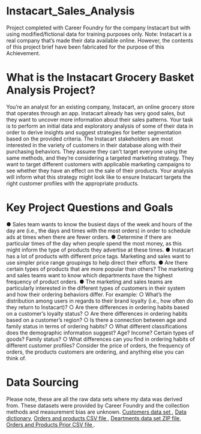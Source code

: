 # Instacart_Sales_Analysis
Project completed with Career Foundry for the company Instacart but with using modified/fictional data for training purposes only. Note: Instacart is a real company that’s made their data available online. However, the contents of this project brief have been fabricated for the purpose of this Achievement.
# What is the Instacart Grocery Basket Analysis Project?
You’re an analyst for an existing company, Instacart, an online grocery store
that operates through an app. Instacart already has very good sales, but they
want to uncover more information about their sales patterns. Your task is to
perform an initial data and exploratory analysis of some of their data in order
to derive insights and suggest strategies for better segmentation based on
the provided criteria. The Instacart stakeholders are most interested in the variety of customers in their database along with their purchasing behaviors. They assume they can't target everyone using the
same methods, and they’re considering a targeted marketing strategy. They want to target
different customers with applicable marketing campaigns to see whether they have an effect
on the sale of their products. Your analysis will inform what this strategy might look like to
ensure Instacart targets the right customer profiles with the appropriate products.
# Key Project Questions and Goals
● Sales team wants to know the busiest days of the week and hours of the
day are (i.e., the days and times with the most orders) in order to schedule ads at
times when there are fewer orders.
● Determine if there are particular times of the day when people spend the most money, as this might inform the type of products they advertise at these times.
● Instacart has a lot of products with different price tags. Marketing and sales want to
use simpler price range groupings to help direct their efforts.
● Are there certain types of products that are more popular than others? The marketing
and sales teams want to know which departments have the highest frequency of
product orders.
● The marketing and sales teams are particularly interested in the different types of
customers in their system and how their ordering behaviors differ. For example:
○ What’s the distribution among users in regards to their brand loyalty (i.e., how
often do they return to Instacart)?
○ Are there differences in ordering habits based on a customer’s loyalty status?
○ Are there differences in ordering habits based on a customer’s region?
○ Is there a connection between age and family status in terms of ordering
habits?
○ What different classifications does the demographic information suggest?
Age? Income? Certain types of goods? Family status?
○ What differences can you find in ordering habits of different customer
profiles? Consider the price of orders, the frequency of orders, the products
customers are ordering, and anything else you can think of.
# Data Sourcing
Please note, these are all the raw data sets where my data was derived from. These datasets were provided by Career Foundry and the collection methods and measurement bias are unknown. 
[Customers data set
](https://s3.amazonaws.com/coach-courses-us/public/courses/data-immersion/A4/A4_Data_Assets/customers.zip
), [Data dictionary](https://gist.github.com/jeremystan/c3b39d947d9b88b3ccff3147dbcf6c6b), [Orders and products CSV file
](https://s3.amazonaws.com/coach-courses-us/public/courses/data-immersion/A4/A4_Data_Assets/4.3_orders_products.zip
), [Deartments data set ZIP file](https://s3.amazonaws.com/coach-courses-us/public/courses/data-immersion/A4/A4_Data_Assets/4.4_departments.zip), 
[Orders and Products Prior CSV file
](https://s3.amazonaws.com/coach-courses-us/public/courses/data-immersion/A4/A4_Data_Assets/4.6_orders_products_prior.zip
).

